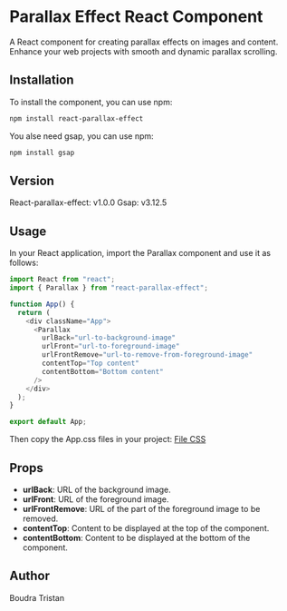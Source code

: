 # Parallax Effect React Component

A React component for creating parallax effects on images and content. Enhance your web projects with smooth and dynamic parallax scrolling.

## Installation

To install the component, you can use npm:

```bash
npm install react-parallax-effect
```

You alse need gsap, you can use npm:

```bash
npm install gsap
```

## Version

React-parallax-effect: v1.0.0
Gsap: v3.12.5

## Usage

In your React application, import the Parallax component and use it as follows:

```javascript
import React from "react";
import { Parallax } from "react-parallax-effect";

function App() {
  return (
    <div className="App">
      <Parallax
        urlBack="url-to-background-image"
        urlFront="url-to-foreground-image"
        urlFrontRemove="url-to-remove-from-foreground-image"
        contentTop="Top content"
        contentBottom="Bottom content"
      />
    </div>
  );
}

export default App;
```

Then copy the App.css files in your project: [File CSS](https://github.com/Tristan-Boudra/Parallax-effect/blob/main/src/App.css)

## Props

- **urlBack**: URL of the background image.
- **urlFront**: URL of the foreground image.
- **urlFrontRemove**: URL of the part of the foreground image to be removed.
- **contentTop**: Content to be displayed at the top of the component.
- **contentBottom**: Content to be displayed at the bottom of the component.

## Author

Boudra Tristan
